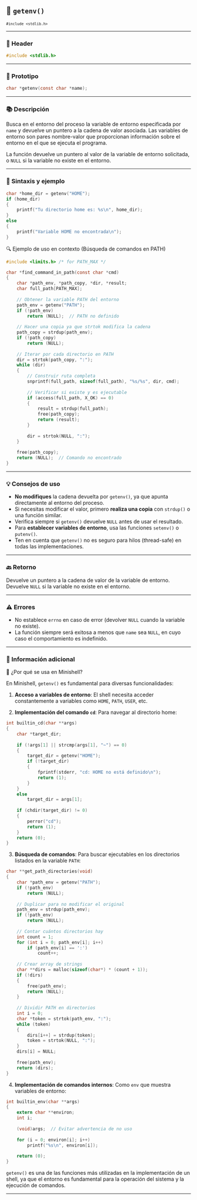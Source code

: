 ## 🧩 `getenv()`  
<small><code>#include &lt;stdlib.h&gt;</code></small>

---

### 🧾 Header
```c
#include <stdlib.h>
```

---

### 🧪 Prototipo
```c
char *getenv(const char *name);
```

---

### 📚 Descripción
Busca en el entorno del proceso la variable de entorno especificada por `name` y devuelve un puntero a la cadena de valor asociada. Las variables de entorno son pares nombre-valor que proporcionan información sobre el entorno en el que se ejecuta el programa.

La función devuelve un puntero al valor de la variable de entorno solicitada, o `NULL` si la variable no existe en el entorno.

---

### 🧰 Sintaxis y ejemplo
```c
char *home_dir = getenv("HOME");
if (home_dir)
{
    printf("Tu directorio home es: %s\n", home_dir);
}
else
{
    printf("Variable HOME no encontrada\n");
}
```

<summary>🔍 Ejemplo de uso en contexto (Búsqueda de comandos en PATH)</summary>

```c
#include <limits.h> /* for PATH_MAX */

char *find_command_in_path(const char *cmd)
{
    char *path_env, *path_copy, *dir, *result;
    char full_path[PATH_MAX];
    
    // Obtener la variable PATH del entorno
    path_env = getenv("PATH");
    if (!path_env)
        return (NULL);  // PATH no definido
    
    // Hacer una copia ya que strtok modifica la cadena
    path_copy = strdup(path_env);
    if (!path_copy)
        return (NULL);
    
    // Iterar por cada directorio en PATH
    dir = strtok(path_copy, ":");
    while (dir)
    {
        // Construir ruta completa
        snprintf(full_path, sizeof(full_path), "%s/%s", dir, cmd);
        
        // Verificar si existe y es ejecutable
        if (access(full_path, X_OK) == 0)
        {
            result = strdup(full_path);
            free(path_copy);
            return (result);
        }
        
        dir = strtok(NULL, ":");
    }
    
    free(path_copy);
    return (NULL);  // Comando no encontrado
}
```

---

### 💡 Consejos de uso
- **No modifiques** la cadena devuelta por `getenv()`, ya que apunta directamente al entorno del proceso.
- Si necesitas modificar el valor, primero **realiza una copia** con `strdup()` o una función similar.
- Verifica siempre si `getenv()` devuelve `NULL` antes de usar el resultado.
- Para **establecer variables de entorno**, usa las funciones `setenv()` o `putenv()`.
- Ten en cuenta que `getenv()` no es seguro para hilos (thread-safe) en todas las implementaciones.

---

### 🔙 Retorno
Devuelve un puntero a la cadena de valor de la variable de entorno.  
Devuelve `NULL` si la variable no existe en el entorno.

---

### ⚠️ Errores
- No establece `errno` en caso de error (devolver `NULL` cuando la variable no existe).
- La función siempre será exitosa a menos que `name` sea `NULL`, en cuyo caso el comportamiento es indefinido.

---

### 🧭 Información adicional

<summary>📎 ¿Por qué se usa en Minishell?</summary>

En Minishell, `getenv()` es fundamental para diversas funcionalidades:

1. **Acceso a variables de entorno**: El shell necesita acceder constantemente a variables como `HOME`, `PATH`, `USER`, etc.

2. **Implementación del comando `cd`**: Para navegar al directorio home:

```c
int builtin_cd(char **args)
{
    char *target_dir;
    
    if (!args[1] || strcmp(args[1], "~") == 0)
    {
        target_dir = getenv("HOME");
        if (!target_dir)
        {
            fprintf(stderr, "cd: HOME no está definido\n");
            return (1);
        }
    }
    else
        target_dir = args[1];
    
    if (chdir(target_dir) != 0)
    {
        perror("cd");
        return (1);
    }
    return (0);
}
```

3. **Búsqueda de comandos**: Para buscar ejecutables en los directorios listados en la variable `PATH`:

```c
char **get_path_directories(void)
{
    char *path_env = getenv("PATH");
    if (!path_env)
        return (NULL);
    
    // Duplicar para no modificar el original
    path_env = strdup(path_env);
    if (!path_env)
        return (NULL);
    
    // Contar cuántos directorios hay
    int count = 1;
    for (int i = 0; path_env[i]; i++)
        if (path_env[i] == ':')
            count++;
    
    // Crear array de strings
    char **dirs = malloc(sizeof(char*) * (count + 1));
    if (!dirs)
    {
        free(path_env);
        return (NULL);
    }
    
    // Dividir PATH en directorios
    int i = 0;
    char *token = strtok(path_env, ":");
    while (token)
    {
        dirs[i++] = strdup(token);
        token = strtok(NULL, ":");
    }
    dirs[i] = NULL;
    
    free(path_env);
    return (dirs);
}
```

4. **Implementación de comandos internos**: Como `env` que muestra variables de entorno:

```c
int builtin_env(char **args)
{
    extern char **environ;
    int i;
    
    (void)args;  // Evitar advertencia de no uso
    
    for (i = 0; environ[i]; i++)
        printf("%s\n", environ[i]);
    
    return (0);
}
```

`getenv()` es una de las funciones más utilizadas en la implementación de un shell, ya que el entorno es fundamental para la operación del sistema y la ejecución de comandos.

---
